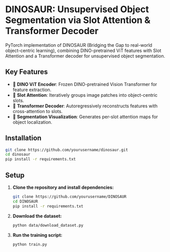 # DINOSAUR: Unsupervised Object Segmentation via Slot Attention & Transformer Decoder

PyTorch implementation of DINOSAUR (Bridging the Gap to real-world object-centric learning), combining DINO-pretrained ViT features with Slot Attention and a Transformer decoder for unsupervised object segmentation.

## Key Features
- 🦖 **DINO ViT Encoder**: Frozen DINO-pretrained Vision Transformer for feature extraction.
- 🎰 **Slot Attention**: Iteratively groups image patches into object-centric slots.
- 🔄 **Transformer Decoder**: Autoregressively reconstructs features with cross-attention to slots.
- 🎨 **Segmentation Visualization**: Generates per-slot attention maps for object localization.

## Installation
```bash
git clone https://github.com/yourusername/dinosaur.git
cd dinosaur
pip install -r requirements.txt
```

## Setup

1. **Clone the repository and install dependencies:**

   ```bash
   git clone https://github.com/yourusername/DINOSAUR
   cd DINOSAUR
   pip install -r requirements.txt
   ```

2. **Download the dataset:** 
   
   ```bash 
   python data/download_dataset.py
   ```

3. **Run the training script:** 
 
   ```bash 
   python train.py 
   ```



